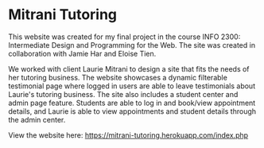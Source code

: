 # Mitrani Tutoring

This website was created for my final project in the course INFO 2300: Intermediate Design and Programming for the Web. The site was created in collaboration with Jamie Har and Eloise Tien. 

We worked with client Laurie Mitrani to design a site that fits the needs of her tutoring business. The website showcases a dynamic filterable testimonial page where logged in users are able to leave testimonials about Laurie's tutoring business. The site also includes a student center and admin page feature. Students are able to log in and book/view appointment details, and Laurie is able to view appointments and student details through the admin center.

View the website here: https://mitrani-tutoring.herokuapp.com/index.php
